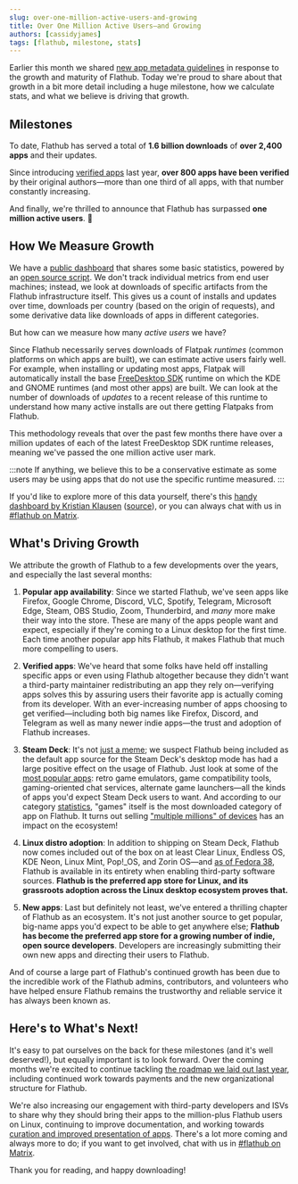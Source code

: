 ```yaml
---
slug: over-one-million-active-users-and-growing
title: Over One Million Active Users—and Growing
authors: [cassidyjames]
tags: [flathub, milestone, stats]
---
```


Earlier this month we shared [new app metadata guidelines](../2024-01-08/index.md) in response to the growth and maturity of Flathub. Today we're proud to share about that growth in a bit more detail including a huge milestone, how we calculate stats, and what we believe is driving that growth.

<!-- truncate -->

## Milestones

To date, Flathub has served a total of **1.6 billion downloads** of **over 2,400 apps** and their updates.

Since introducing [verified apps](/docs/for-users/verification) last year, **over 800 apps have been verified** by their original authors—more than one third of all apps, with that number constantly increasing. 

And finally, we're thrilled to announce that Flathub has surpassed **one million active users**. 🎉️

## How We Measure Growth

We have a [public dashboard](https://flathub.org/statistics) that shares some basic statistics, powered by an [open source script](https://github.com/flathub-infra/flathub-stats). We don't track individual metrics from end user machines; instead, we look at downloads of specific artifacts from the Flathub infrastructure itself. This gives us a count of installs and updates over time, downloads per country (based on the origin of requests), and some derivative data like downloads of apps in different categories.

But how can we measure how many _active users_ we have?

Since Flathub necessarily serves downloads of Flatpak _runtimes_ (common platforms on which apps are built), we can estimate active users fairly well. For example, when installing or updating most apps, Flatpak will automatically install the base [FreeDesktop SDK](https://freedesktop-sdk.gitlab.io/) runtime on which the KDE and GNOME runtimes (and most other apps) are built. We can look at the number of downloads of _updates_ to a recent release of this runtime to understand how many active installs are out there getting Flatpaks from Flathub.

This methodology reveals that over the past few months there have over a million updates of each of the latest FreeDesktop SDK runtime releases, meaning we've passed the one million active user mark.

:::note
If anything, we believe this to be a conservative estimate as some users may be using apps that do not use the specific runtime measured.
:::

If you'd like to explore more of this data yourself, there's this [handy dashboard by Kristian Klausen](https://klausenbusk.github.io/flathub-stats/#ref=org.freedesktop.Platform/23.08&interval=infinity&downloadType=updates) ([source](https://github.com/klausenbusk/flathub-stats)), or you can always chat with us in [#flathub on Matrix](https://matrix.to/#/#flathub:matrix.org).

## What's Driving Growth

We attribute the growth of Flathub to a few developments over the years, and especially the last several months:

1. **Popular app availability**: Since we started Flathub, we've seen apps like Firefox, Google Chrome, Discord, VLC, Spotify, Telegram, Microsoft Edge, Steam, OBS Studio, Zoom, Thunderbird, and _many_ more make their way into the store. These are many of the apps people want and expect, especially if they're coming to a Linux desktop for the first time. Each time another popular app hits Flathub, it makes Flathub that much more compelling to users.

2. **Verified apps**: We've heard that some folks have held off installing specific apps or even using Flathub altogether because they didn't want a third-party maintainer redistributing an app they rely on—verifying apps solves this by assuring users their favorite app is actually coming from its developer. With an ever-increasing number of apps choosing to get verified—including both big names like Firefox, Discord, and Telegram as well as many newer indie apps—the trust and adoption of Flathub increases.

3. **Steam Deck**: It's not [just a meme](https://mastodon.blaede.family/@cassidy/111031129234702967); we suspect Flathub being included as the default app source for the Steam Deck's desktop mode has had a large positive effect on the usage of Flathub. Just look at some of the [most popular apps](https://flathub.org/apps/collection/popular): retro game emulators, game compatibility tools, gaming-oriented chat services, alternate game launchers—all the kinds of apps you'd expect Steam Deck users to want. And according to our category [statistics](https://flathub.org/statistics), "games" itself is the most downloaded category of app on Flathub. It turns out selling ["multiple millions" of devices](https://www.theverge.com/2023/11/9/23954205/valve-steam-deck-multiple-millions) has an impact on the ecosystem!

4. **Linux distro adoption**: In addition to shipping on Steam Deck, Flathub now comes included out of the box on at least Clear Linux, Endless OS, KDE Neon, Linux Mint, Pop!_OS, and Zorin OS—and [as of Fedora 38](https://pagure.io/fesco/issue/2939), Flathub is available in its entirety when enabling third-party software sources. **Flathub is the preferred app store for Linux, and its grassroots adoption across the Linux desktop ecosystem proves that.**

5. **New apps**: Last but definitely not least, we've entered a thrilling chapter of Flathub as an ecosystem. It's not just another source to get popular, big-name apps you'd expect to be able to get anywhere else; **Flathub has become the preferred app store for a growing number of indie, open source developers**. Developers are increasingly submitting their own new apps and directing their users to Flathub.

And of course a large part of Flathub's continued growth has been due to the incredible work of the Flathub admins, contributors, and volunteers who have helped ensure Flathub remains the trustworthy and reliable service it has always been known as. 

## Here's to What's Next!

It's easy to pat ourselves on the back for these milestones (and it's well deserved!), but equally important is to look forward. Over the coming months we're excited to continue tackling [the roadmap we laid out last year](https://discourse.flathub.org/t/flathub-in-2023/3808#whats-next-8), including continued work towards payments and the new organizational structure for Flathub.

We're also increasing our engagement with third-party developers and ISVs to share why they should bring their apps to the million-plus Flathub users on Linux, continuing to improve documentation, and working towards [curation and improved presentation of apps](../2024-01-08/index.md#curation). There's a lot more coming and always more to do; if you want to get involved, chat with us in [#flathub on Matrix](https://matrix.to/#/#flathub:matrix.org).

Thank you for reading, and happy downloading!
